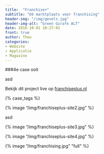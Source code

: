 ```yaml
---
title:  "Franchise+"
subtitle: "Dé marktplaats voor franchising"
header-img: "/img/gevels.jpg"
header-img-alt: "Green Girafe ALT"
date: 2016-10-01 10:27:01
front: true
author: Theo
categories: 
- Website
- Applicatie
- Magazine
---
```

###4e case ooit

asd

Bekijk dit project live op <a href="http://franchiseplus.nl/" target="_blank">franchiseplus.nl</a>

{% case_tags %}

{% image “/img/franchiseplus-site2.jpg" %}

asd

{% image “/img/franchiseplus-site3.jpg" %}

{% image “/img/franchiseplus-site4.jpg" %}

{% image “/img/franchising.jpg" "full" %}